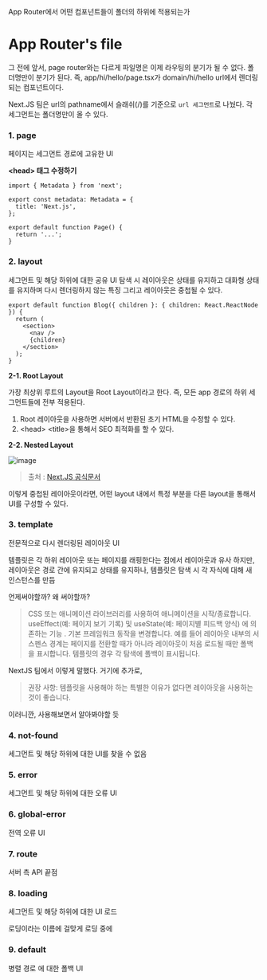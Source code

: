 App Router에서 어떤 컴포넌트들이 폴더의 하위에 적용되는가

# App Router's file

그 전에 앞서, page router와는 다르게 파일명은 이제 라우팅의 분기가 될 수 없다. 폴더명만이 분기가 된다. 즉, app/hi/hello/page.tsx가 domain/hi/hello url에서 렌더링되는 컴포넌트이다.

Next.JS 팀은 url의 pathname에서 슬래쉬(/)를 기준으로 `url 세그먼트`로 나눴다. 각 세그먼트는 폴더명만이 올 수 있다.

### 1. page

페이지는 세그먼트 경로에 고유한 UI

**\<head> 태그 수정하기**

```tsx
import { Metadata } from 'next';

export const metadata: Metadata = {
  title: 'Next.js',
};

export default function Page() {
  return '...';
}
```

### 2. layout

세그먼트 및 해당 하위에 대한 공유 UI
탐색 시 레이아웃은 상태를 유지하고 대화형 상태를 유지하며 다시 렌더링하지 않는 특징
그리고 레이아웃은 중첩될 수 있다.

```tsx
export default function Blog({ children }: { children: React.ReactNode }) {
  return (
    <section>
      <nav />
      {children}
    </section>
  );
}
```

**2-1. Root Layout**

가장 최상위 루트의 Layout을 Root Layout이라고 한다. 즉, 모든 app 경로의 하위 세그먼트들에 전부 적용된다.

1. Root 레이아웃을 사용하면 서버에서 반환된 초기 HTML을 수정할 수 있다.
2. \<head> \<title>을 통해서 SEO 최적화를 할 수 있다.

**2-2. Nested Layout**

![image](https://nextjs.org/_next/image?url=%2Fdocs%2Flight%2Fnested-layouts-ui.png&w=1920&q=75&dpl=dpl_46ncsoiUzpeReYYC8yec1ZDMzFik)

> 출처 : [Next.JS 공식문서](https://nextjs.org/docs/app/building-your-application/routing/pages-and-layouts)

이렇게 중첩된 레이아웃이라면, 어떤 layout 내에서 특정 부분을 다른 layout을 통해서 UI를 구성할 수 있다.

### 3. template

전문적으로 다시 렌더링된 레이아웃 UI

템플릿은 각 하위 레이아웃 또는 페이지를 래핑한다는 점에서 레이아웃과 유사
하지만, 레이아웃은 경로 간에 유지되고 상태를 유지하나, 템플릿은 탐색 시 각 자식에 대해 새 인스턴스를 만듬

언제써야할까? 왜 써야할까?

> CSS 또는 애니메이션 라이브러리를 사용하여 애니메이션을 시작/종료합니다.
> useEffect(예: 페이지 보기 기록) 및 useState(예: 페이지별 피드백 양식) 에 의존하는 기능 .
> 기본 프레임워크 동작을 변경합니다. 예를 들어 레이아웃 내부의 서스펜스 경계는 페이지를 전환할 때가 아니라 레이아웃이 처음 로드될 때만 폴백을 표시합니다. 템플릿의 경우 각 탐색에 폴백이 표시됩니다.

NextJS 팀에서 이렇게 말했다. 거기에 추가로,

> 권장 사항: 템플릿을 사용해야 하는 특별한 이유가 없다면 레이아웃을 사용하는 것이 좋습니다.

이러니깐, 사용해보면서 알아봐야할 듯

### 4. not-found

세그먼트 및 해당 하위에 대한 UI를 찾을 수 없음

### 5. error

세그먼트 및 해당 하위에 대한 오류 UI

### 6. global-error

전역 오류 UI

### 7. route

서버 측 API 끝점

### 8. loading

세그먼트 및 해당 하위에 대한 UI 로드

로딩이라는 이름에 걸맞게 로딩 중에

### 9. default

병렬 경로 에 대한 폴백 UI

